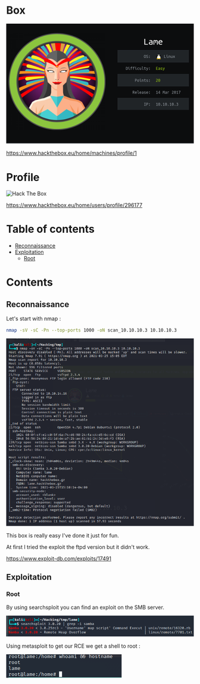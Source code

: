 # Box 



![image-20210325150521600](img/image-20210325150521600.png)

https://www.hackthebox.eu/home/machines/profile/1

# Profile

 <img src="http://www.hackthebox.eu/badge/image/296177" alt="Hack The Box"> 

https://www.hackthebox.eu/home/users/profile/296177

# Table of contents

* [Reconnaissance](#Reconnaissance)
* [Exploitation](#exploitation)
  + [Root](#root)

# Contents 

## Reconnaissance

Let's start with nmap :

```bash
nmap -sV -sC -Pn --top-ports 1000 -oN scan_10.10.10.3 10.10.10.3
```

![image-20210325150722957](img/image-20210325150722957.png)

This box is really easy I've done it just for fun.

At first I tried the exploit the ftpd version but it didn't work.

https://www.exploit-db.com/exploits/17491

## Exploitation

### Root

By using searchsploit you can find an exploit on the SMB server.

![image-20210325153540016](img/image-20210325153540016.png)



Using metasploit to get our RCE we get a shell to root : 

![image-20210325153647202](img/image-20210325153647202.png)